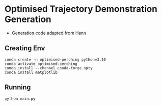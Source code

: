 # Optimised Trajectory Demonstration Generation

- Generation code adapted from Hann

## Creating Env
```console
conda create -n optimised-perching python=3.10
conda activate optimised-perching
conda install --channel conda-forge opty
conda install matplotlib
```

## Running

```
python main.py
```